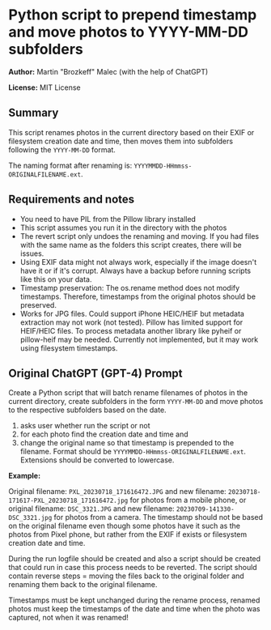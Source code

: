 # Python script to prepend timestamp and move photos to YYYY-MM-DD subfolders

**Author:** Martin "Brozkeff" Malec (with the help of ChatGPT)

**License:** MIT License

## Summary

This script renames photos in the current directory based on their EXIF or filesystem creation date and time, then moves them into subfolders following the `YYYY-MM-DD` format.

The naming format after renaming is: `YYYYMMDD-HHmmss-ORIGINALFILENAME.ext`.

## Requirements and notes

- You need to have PIL from the Pillow library installed
- This script assumes you run it in the directory with the photos
- The revert script only undoes the renaming and moving. If you had files with the same name as the folders this script creates, there will be issues.
- Using EXIF data might not always work, especially if the image doesn't have it or if it's corrupt. Always have a backup before running scripts like this on your data.
- Timestamp preservation: The os.rename method does not modify timestamps. Therefore, timestamps from the original photos should be preserved.
- Works for JPG files. Could support iPhone HEIC/HEIF but metadata extraction may not work (not tested). Pillow has limited support for HEIF/HEIC files. To process metadata another library like pyheif or pillow-heif may be needed. Currently not implemented, but it may work using filesystem timestamps.

## Original ChatGPT (GPT-4) Prompt

Create a Python script that will batch rename filenames of photos in the current directory, create subfolders in the form  `YYYY-MM-DD` and move photos to the respective subfolders based on the date.

1. asks user whether run the script or not
2. for each photo find the creation date and time and
3. change the original name so that timestamp is prepended to the filename. Format should be `YYYYMMDD-HHmmss-ORIGINALFILENAME.ext`. Extensions should be converted to lowercase.

**Example:**

Original filename: `PXL_20230718_171616472.JPG` and new filename: `20230718-171617-PXL_20230718_171616472.jpg` for photos from a mobile phone, or original filename: `DSC_3321.JPG` and new filename: `20230709-141330-DSC_3321.jpg`  for photos from a camera. The timestamp should not be based on the original filename even though some photos have it such as the photos from Pixel phone, but rather from the EXIF if exists or filesystem creation date and time.

During the run logfile should be created and also a script should be created that could run in case this process needs to be reverted. The script should contain reverse steps = moving the files back to the original folder and renaming them back to the original filename.

Timestamps must be kept unchanged during the rename process, renamed photos must keep the timestamps of the date and time when the photo was captured, not when it was renamed!
